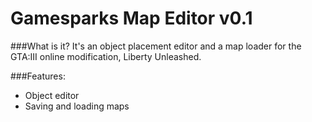 Gamesparks Map Editor v0.1
==========================

###What is it?
It's an object placement editor and a map loader for the GTA:III online modification, Liberty Unleashed.

###Features:

 - Object editor
 - Saving and loading maps
